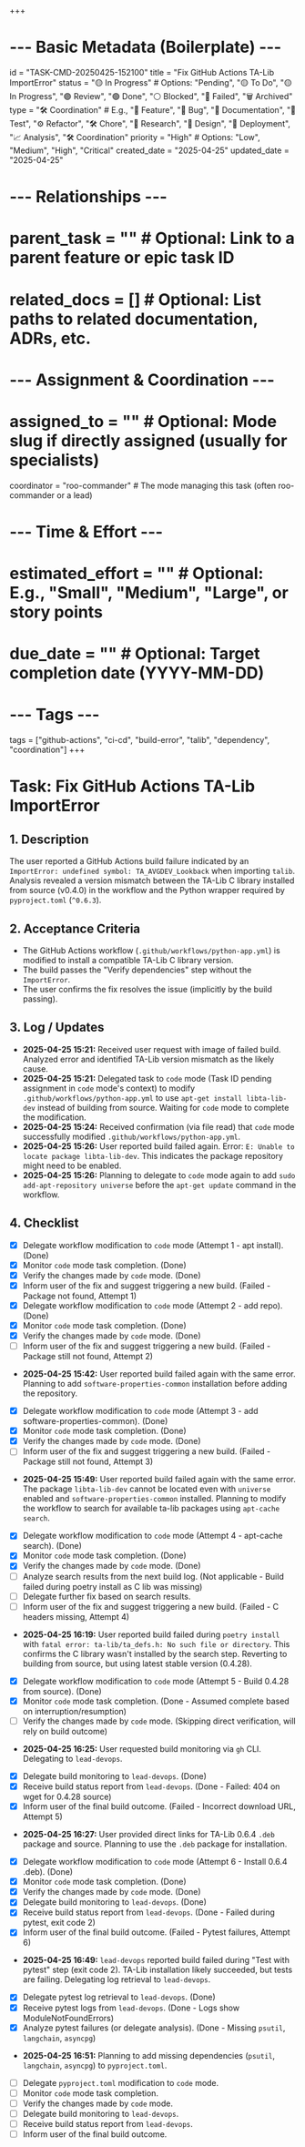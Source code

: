 +++
# --- Basic Metadata (Boilerplate) ---
id = "TASK-CMD-20250425-152100"
title = "Fix GitHub Actions TA-Lib ImportError"
status = "🟡 In Progress" # Options: "Pending", "🟡 To Do", "🟡 In Progress", "🟣 Review", "🟢 Done", "⚪ Blocked", "🔴 Failed", "🗑️ Archived"
type = "🛠️ Coordination" # E.g., "🌟 Feature", "🐞 Bug", "📄 Documentation", "🧪 Test", "⚙️ Refactor", "🛠️ Chore", "🤔 Research", "🎨 Design", "🚀 Deployment", "📈 Analysis", "🛠️ Coordination"
priority = "High" # Options: "Low", "Medium", "High", "Critical"
created_date = "2025-04-25"
updated_date = "2025-04-25"
# --- Relationships ---
# parent_task = "" # Optional: Link to a parent feature or epic task ID
# related_docs = [] # Optional: List paths to related documentation, ADRs, etc.
# --- Assignment & Coordination ---
# assigned_to = "" # Optional: Mode slug if directly assigned (usually for specialists)
coordinator = "roo-commander" # The mode managing this task (often roo-commander or a lead)
# --- Time & Effort ---
# estimated_effort = "" # Optional: E.g., "Small", "Medium", "Large", or story points
# due_date = "" # Optional: Target completion date (YYYY-MM-DD)
# --- Tags ---
tags = ["github-actions", "ci-cd", "build-error", "talib", "dependency", "coordination"]
+++

# Task: Fix GitHub Actions TA-Lib ImportError

## 1. Description

The user reported a GitHub Actions build failure indicated by an `ImportError: undefined symbol: TA_AVGDEV_Lookback` when importing `talib`. Analysis revealed a version mismatch between the TA-Lib C library installed from source (v0.4.0) in the workflow and the Python wrapper required by `pyproject.toml` (`^0.6.3`).

## 2. Acceptance Criteria

*   The GitHub Actions workflow (`.github/workflows/python-app.yml`) is modified to install a compatible TA-Lib C library version.
*   The build passes the "Verify dependencies" step without the `ImportError`.
*   The user confirms the fix resolves the issue (implicitly by the build passing).

## 3. Log / Updates

*   **2025-04-25 15:21:** Received user request with image of failed build. Analyzed error and identified TA-Lib version mismatch as the likely cause.
*   **2025-04-25 15:21:** Delegated task to `code` mode (Task ID pending assignment in `code` mode's context) to modify `.github/workflows/python-app.yml` to use `apt-get install libta-lib-dev` instead of building from source. Waiting for `code` mode to complete the modification.
*   **2025-04-25 15:24:** Received confirmation (via file read) that `code` mode successfully modified `.github/workflows/python-app.yml`.
*   **2025-04-25 15:26:** User reported build failed again. Error: `E: Unable to locate package libta-lib-dev`. This indicates the package repository might need to be enabled.
*   **2025-04-25 15:26:** Planning to delegate to `code` mode again to add `sudo add-apt-repository universe` before the `apt-get update` command in the workflow.

## 4. Checklist

*   [x] Delegate workflow modification to `code` mode (Attempt 1 - apt install). (Done)
*   [x] Monitor `code` mode task completion. (Done)
*   [x] Verify the changes made by `code` mode. (Done)
*   [x] Inform user of the fix and suggest triggering a new build. (Failed - Package not found, Attempt 1)
*   [x] Delegate workflow modification to `code` mode (Attempt 2 - add repo). (Done)
*   [x] Monitor `code` mode task completion. (Done)
*   [x] Verify the changes made by `code` mode. (Done)
*   [ ] Inform user of the fix and suggest triggering a new build. (Failed - Package still not found, Attempt 2)
*   **2025-04-25 15:42:** User reported build failed again with the same error. Planning to add `software-properties-common` installation before adding the repository.
*   [x] Delegate workflow modification to `code` mode (Attempt 3 - add software-properties-common). (Done)
*   [x] Monitor `code` mode task completion. (Done)
*   [x] Verify the changes made by `code` mode. (Done)
*   [ ] Inform user of the fix and suggest triggering a new build. (Failed - Package still not found, Attempt 3)
*   **2025-04-25 15:49:** User reported build failed again with the same error. The package `libta-lib-dev` cannot be located even with `universe` enabled and `software-properties-common` installed. Planning to modify the workflow to search for available ta-lib packages using `apt-cache search`.
*   [x] Delegate workflow modification to `code` mode (Attempt 4 - apt-cache search). (Done)
*   [x] Monitor `code` mode task completion. (Done)
*   [x] Verify the changes made by `code` mode. (Done)
*   [ ] Analyze search results from the next build log. (Not applicable - Build failed during poetry install as C lib was missing)
*   [ ] Delegate further fix based on search results.
*   [ ] Inform user of the fix and suggest triggering a new build. (Failed - C headers missing, Attempt 4)
*   **2025-04-25 16:19:** User reported build failed during `poetry install` with `fatal error: ta-lib/ta_defs.h: No such file or directory`. This confirms the C library wasn't installed by the search step. Reverting to building from source, but using latest stable version (0.4.28).
*   [x] Delegate workflow modification to `code` mode (Attempt 5 - Build 0.4.28 from source). (Done)
*   [x] Monitor `code` mode task completion. (Done - Assumed complete based on interruption/resumption)
*   [ ] Verify the changes made by `code` mode. (Skipping direct verification, will rely on build outcome)
*   **2025-04-25 16:25:** User requested build monitoring via `gh` CLI. Delegating to `lead-devops`.
*   [x] Delegate build monitoring to `lead-devops`. (Done)
*   [x] Receive build status report from `lead-devops`. (Done - Failed: 404 on wget for 0.4.28 source)
*   [x] Inform user of the final build outcome. (Failed - Incorrect download URL, Attempt 5)
*   **2025-04-25 16:27:** User provided direct links for TA-Lib 0.6.4 `.deb` package and source. Planning to use the `.deb` package for installation.
*   [x] Delegate workflow modification to `code` mode (Attempt 6 - Install 0.6.4 .deb). (Done)
*   [x] Monitor `code` mode task completion. (Done)
*   [x] Verify the changes made by `code` mode. (Done)
*   [x] Delegate build monitoring to `lead-devops`. (Done)
*   [x] Receive build status report from `lead-devops`. (Done - Failed during pytest, exit code 2)
*   [x] Inform user of the final build outcome. (Failed - Pytest failures, Attempt 6)
*   **2025-04-25 16:49:** `lead-devops` reported build failed during "Test with pytest" step (exit code 2). TA-Lib installation likely succeeded, but tests are failing. Delegating log retrieval to `lead-devops`.
*   [x] Delegate pytest log retrieval to `lead-devops`. (Done)
*   [x] Receive pytest logs from `lead-devops`. (Done - Logs show ModuleNotFoundErrors)
*   [x] Analyze pytest failures (or delegate analysis). (Done - Missing `psutil`, `langchain`, `asyncpg`)
*   **2025-04-25 16:51:** Planning to add missing dependencies (`psutil`, `langchain`, `asyncpg`) to `pyproject.toml`.
*   [ ] Delegate `pyproject.toml` modification to `code` mode.
*   [ ] Monitor `code` mode task completion.
*   [ ] Verify the changes made by `code` mode.
*   [ ] Delegate build monitoring to `lead-devops`.
*   [ ] Receive build status report from `lead-devops`.
*   [ ] Inform user of the final build outcome.
